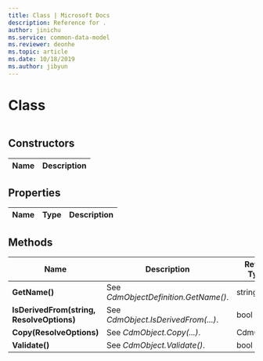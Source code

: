```yaml
---
title: Class | Microsoft Docs
description: Reference for .
author: jinichu
ms.service: common-data-model
ms.reviewer: deonhe 
ms.topic: article
ms.date: 10/18/2019
ms.author: jibyun
---
```


# Class



```

```

## Constructors
|Name|Description|
|---|---|


## Properties
|Name|Type|Description|
|---|---|---|


## Methods
|Name|Description|Return Type|
|---|---|---|
|**GetName()**|See *CdmObjectDefinition.GetName()*.|string|
|**IsDerivedFrom(string, ResolveOptions)**|See *CdmObject.IsDerivedFrom(...)*.|bool|
|**Copy(ResolveOptions)**|See *CdmObject.Copy(...)*.|CdmObject|
|**Validate()**|See *CdmObject.Validate()*.|bool|

